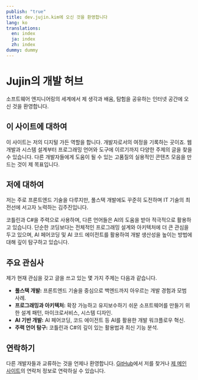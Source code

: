 ```yaml
---
publish: "true"
title: dev.jujin.kim에 오신 것을 환영합니다
lang: ko
translations:
  en: index
  ja: index
  zh: index
dummy: dummy
---
```

# Jujin의 개발 허브

소프트웨어 엔지니어링의 세계에서 제 생각과 배움, 탐험을 공유하는 인터넷 공간에 오신 것을 환영합니다.

## 이 사이트에 대하여

이 사이트는 저의 디지털 가든 역할을 합니다. 개발자로서의 여정을 기록하는 곳이죠. 웹 개발과 시스템 설계부터 프로그래밍 언어와 도구에 이르기까지 다양한 주제의 글을 찾을 수 있습니다. 다른 개발자들에게 도움이 될 수 있는 고품질의 실용적인 콘텐츠 모음을 만드는 것이 제 목표입니다.

## 저에 대하여

저는 주로 프론트엔드 기술을 다루지만, 풀스택 개발에도 꾸준히 도전하며 IT 기술의 최전선에 서고자 노력하는 김주진입니다.

코틀린과 C#을 주력으로 사용하며, 다른 언어들은 AI의 도움을 받아 적극적으로 활용하고 있습니다. 단순한 코딩보다는 전체적인 프로그래밍 설계와 아키텍처에 더 큰 관심을 두고 있으며, AI 페어코딩 및 AI 코드 에이전트를 활용하여 개발 생산성을 높이는 방법에 대해 깊이 탐구하고 있습니다.

## 주요 관심사

제가 현재 관심을 갖고 글을 쓰고 있는 몇 가지 주제는 다음과 같습니다.

- **풀스택 개발:** 프론트엔드 기술을 중심으로 백엔드까지 아우르는 개발 경험과 모범 사례.
- **프로그래밍과 아키텍처:** 확장 가능하고 유지보수하기 쉬운 소프트웨어를 만들기 위한 설계 패턴, 마이크로서비스, 시스템 디자인.
- **AI 기반 개발:** AI 페어코딩, 코드 에이전트 등 AI를 활용한 개발 워크플로우 혁신.
- **주력 언어 탐구:** 코틀린과 C#의 깊이 있는 활용법과 최신 기능 분석.

## 연락하기

다른 개발자들과 교류하는 것을 언제나 환영합니다. [GitHub](https://github.com/jujinkim)에서 저를 찾거나 [제 메인 사이트](https://jujin.kim)의 연락처 정보로 연락하실 수 있습니다.
